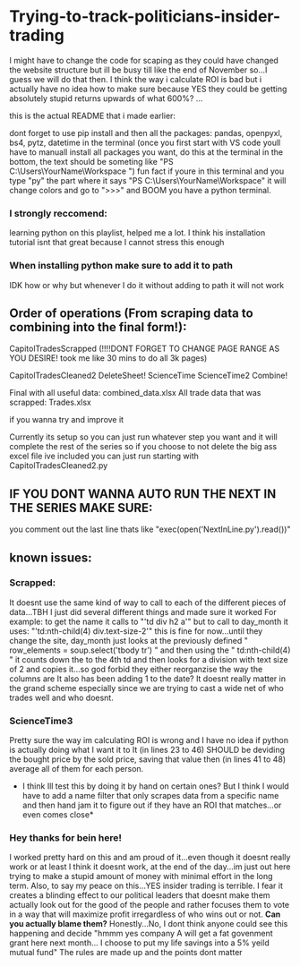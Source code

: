 # Trying-to-track-politicians-insider-trading
I might have to change the code for scaping as they could have changed the website structure but ill be busy till like 
the end of November so...I guess we will do that then. I think the way i calculate ROI is bad but i actually have no 
idea how to make sure because YES they could be getting absolutely stupid returns upwards of what 600%? ...

this is the actual README that i made earlier:

dont forget to use pip install and then all the packages: pandas, openpyxl, bs4, pytz, datetime
in the terminal (once you first start with VS code youll have to manuall install all packages you want, do this at the 
terminal in the bottom, the text should be someting like "PS C:\Users\YourName\Workspace ") fun fact if youre in this
terminal and you type "py" the part where it says "PS C:\Users\YourName\Workspace" it will change colors and go to 
">>>" and BOOM you have a python terminal.

### I strongly reccomend:
learning python on this playlist, helped me a lot. I think his installation tutorial isnt that great because I cannot 
stress this enough
### When installing python make sure to add it to path
IDK how or why but whenever I do it without adding to path it will not work


## Order of operations (From scraping data to combining into the final form!):
CapitolTradesScrapped (!!!!DONT FORGET TO CHANGE PAGE RANGE AS YOU DESIRE! 
took me like 30 mins to do all 3k pages)

CapitolTradesCleaned2
DeleteSheet!
ScienceTime
ScienceTime2
Combine!

Final with all useful data: combined_data.xlsx
All trade data that was scrapped: Trades.xlsx

if you wanna try and improve it

Currently its setup so you can just run whatever step you want and it will 
complete the rest of the series so if you choose to not delete the big ass 
excel file ive included you can just run starting with 
CapitolTradesCleaned2.py

## IF YOU DONT WANNA AUTO RUN THE NEXT IN THE SERIES MAKE SURE:
you comment out the last line thats like "exec(open('NextInLine.py').read())"


## known issues:
### Scrapped:
It doesnt use the same kind of way to call to each of the different pieces of data...TBH I
just did several different things and made sure it worked
  For example: to get the name it calls to "'td div h2 a'" 
  but to call to day_month it uses: "'td:nth-child(4) div.text-size-2'"
  this is fine for now...until they change the site, day_month just looks at the previously
  defined " row_elements = soup.select('tbody tr') " and then using the " td:nth-child(4) " 
  it counts down the to the 4th td and then  looks for a division with text size of 2 and
  copies it...so god forbid they either reorganzise the way the columns are
It also has been adding 1 to the date? It doesnt really matter in the grand scheme especially
since we are trying to cast a wide net of who trades well and who doesnt. 
### ScienceTime3
Pretty sure the way im calculating ROI is wrong and I have no idea if python is actually doing
what I want it to
  It (in lines 23 to 46) SHOULD be deviding the bought price by the sold price, saving that value
  then (in lines 41 to 48) average all of them for each person.
* I think Ill test this by doing it by hand on certain ones? But I think I would have to add a name
filter that only scrapes data from a specific name and then hand jam it to figure out if they have
an ROI that matches...or even comes close*

### Hey thanks for bein here!
I worked pretty hard on this and am proud of it...even though it doesnt really work or at least I
think it doesnt work, at the end of the day...im just out here trying to make a stupid amount of
money with minimal effort in the long term. Also, to say my peace on this...YES insider trading is 
terrible. I fear it creates a blinding effect to our political leaders that doesnt make them actually
look out for the good of the people and rather focuses them to vote in a way that will maximize profit 
irregardless of who wins out or not. **Can you actually blame them?** Honestly...No, I dont think anyone 
could see this happening and decide "hmmm yes company A will get a fat govenment grant here next month...
I choose to put my life savings into a 5% yeild mutual fund"
The rules are made up and the points dont matter
